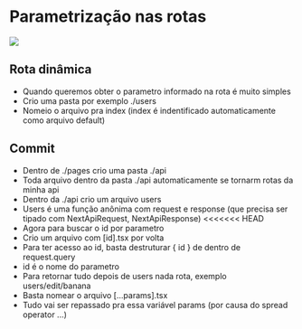 # Parametrização nas rotas

![](https://imgur.com/w8cFize.png)

## Rota dinâmica
* Quando queremos obter o parametro informado na rota é muito simples
* Crio uma pasta por exemplo ./users
* Nomeio o arquivo pra index (index é indentificado automaticamente como arquivo default)

## Commit 
* Dentro de ./pages crio uma pasta ./api
* Toda arquivo dentro da pasta ./api automaticamente se tornarm rotas da minha api
* Dentro da ./api crio um arquivo users
* Users é uma função anônima com request e response (que precisa ser tipado com NextApiRequest, NextApiResponse)
<<<<<<< HEAD
* Agora para buscar o id por parametro
* Crio um arquivo com [id].tsx por volta
* Para ter acesso ao id, basta destruturar { id } de dentro de request.query
* id é o nome do parametro
* Para retornar tudo depois de users nada rota, exemplo users/edit/banana
* Basta nomear o arquivo [...params].tsx
* Tudo vai ser repassado pra essa variável params (por causa do spread operator ...)
